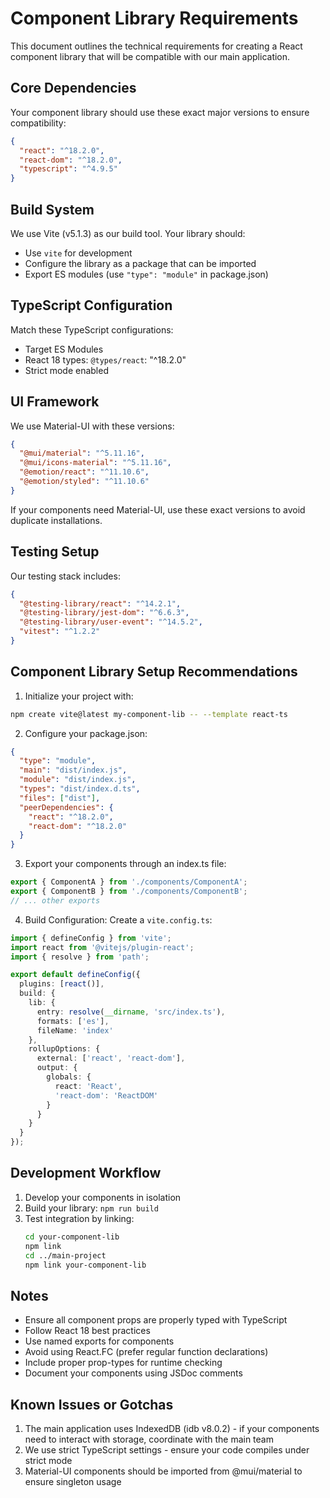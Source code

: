 # Component Library Requirements

This document outlines the technical requirements for creating a React component library that will be compatible with our main application.

## Core Dependencies

Your component library should use these exact major versions to ensure compatibility:

```json
{
  "react": "^18.2.0",
  "react-dom": "^18.2.0",
  "typescript": "^4.9.5"
}
```

## Build System

We use Vite (v5.1.3) as our build tool. Your library should:
- Use `vite` for development
- Configure the library as a package that can be imported
- Export ES modules (use `"type": "module"` in package.json)

## TypeScript Configuration

Match these TypeScript configurations:
- Target ES Modules
- React 18 types: `@types/react`: "^18.2.0"
- Strict mode enabled

## UI Framework

We use Material-UI with these versions:
```json
{
  "@mui/material": "^5.11.16",
  "@mui/icons-material": "^5.11.16",
  "@emotion/react": "^11.10.6",
  "@emotion/styled": "^11.10.6"
}
```

If your components need Material-UI, use these exact versions to avoid duplicate installations.

## Testing Setup

Our testing stack includes:
```json
{
  "@testing-library/react": "^14.2.1",
  "@testing-library/jest-dom": "^6.6.3",
  "@testing-library/user-event": "^14.5.2",
  "vitest": "^1.2.2"
}
```

## Component Library Setup Recommendations

1. Initialize your project with:
```bash
npm create vite@latest my-component-lib -- --template react-ts
```

2. Configure your package.json:
```json
{
  "type": "module",
  "main": "dist/index.js",
  "module": "dist/index.js",
  "types": "dist/index.d.ts",
  "files": ["dist"],
  "peerDependencies": {
    "react": "^18.2.0",
    "react-dom": "^18.2.0"
  }
}
```

3. Export your components through an index.ts file:
```typescript
export { ComponentA } from './components/ComponentA';
export { ComponentB } from './components/ComponentB';
// ... other exports
```

4. Build Configuration:
Create a `vite.config.ts`:
```typescript
import { defineConfig } from 'vite';
import react from '@vitejs/plugin-react';
import { resolve } from 'path';

export default defineConfig({
  plugins: [react()],
  build: {
    lib: {
      entry: resolve(__dirname, 'src/index.ts'),
      formats: ['es'],
      fileName: 'index'
    },
    rollupOptions: {
      external: ['react', 'react-dom'],
      output: {
        globals: {
          react: 'React',
          'react-dom': 'ReactDOM'
        }
      }
    }
  }
});
```

## Development Workflow

1. Develop your components in isolation
2. Build your library: `npm run build`
3. Test integration by linking:
   ```bash
   cd your-component-lib
   npm link
   cd ../main-project
   npm link your-component-lib
   ```

## Notes

- Ensure all component props are properly typed with TypeScript
- Follow React 18 best practices
- Use named exports for components
- Avoid using React.FC (prefer regular function declarations)
- Include proper prop-types for runtime checking
- Document your components using JSDoc comments

## Known Issues or Gotchas

1. The main application uses IndexedDB (idb v8.0.2) - if your components need to interact with storage, coordinate with the main team
2. We use strict TypeScript settings - ensure your code compiles under strict mode
3. Material-UI components should be imported from @mui/material to ensure singleton usage
